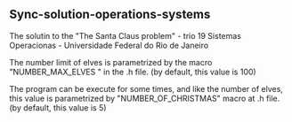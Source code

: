 ## Sync-solution-operations-systems
The solutin to the "The Santa Claus problem" - trio 19
Sistemas Operacionas - Universidade Federal do Rio de Janeiro

The number limit of elves is parametrized by the macro "NUMBER_MAX_ELVES " in the .h file. (by default, this value is 100)

The program can be execute for some times, and like the number of elves, this value is parametrized by "NUMBER_OF_CHRISTMAS" macro at .h file.
(by default, this value is 5)
